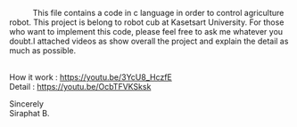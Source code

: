 &emsp;&emsp;&emsp;This file contains a code in c language in order to control agriculture robot. This project is belong to robot cub at Kasetsart University. For those who want to implement this code, please feel free to ask me whatever you doubt.I attached videos as show overall the project and explain the detail as much as possible.<br /><br />

How it work : https://youtu.be/3YcU8_HczfE<br />
Detail : https://youtu.be/OcbTFVKSksk<br />

Sincerely<br />
Siraphat B.
